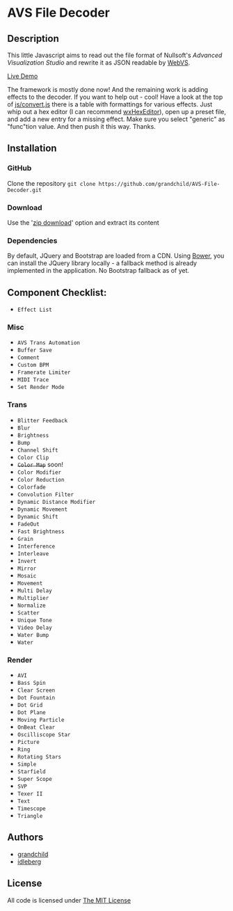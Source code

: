 # AVS File Decoder

## Description

This little Javascript aims to read out the file format of Nullsoft's _Advanced Visualization Studio_ and rewrite it as JSON readable by [WebVS](https://github.com/azeem/webvs).

[Live Demo](http://decoder.visbot.net/)

The framework is mostly done now! And the remaining work is adding effects to the decoder.
If you want to help out - cool! Have a look at the top of [js/convert.js](https://github.com/grandchild/AVS-File-Decoder/blob/master/js/convert.js) there is a table with formattings for various effects. Just whip out a hex editor (I can recommend [wxHexEditor](http://www.wxhexeditor.org/)), open up a preset file, and add a new entry for a missing effect. Make sure you select "generic" as "func"tion value. And then push it this way. Thanks.

## Installation

### GitHub

Clone the repository `git clone https://github.com/grandchild/AVS-File-Decoder.git`

### Download

Use the '[zip download](https://github.com/grandchild/AVS-File-Decoder/archive/master.zip)' option and extract its content

### Dependencies

By default, JQuery and Bootstrap are loaded from a CDN. Using [Bower](http://bower.io/), you can install the JQuery library locally - a fallback method is already implemented in the application. No Bootstrap fallback as of yet.

## Component Checklist:

- `Effect List`

### Misc
- `AVS Trans Automation`
- `Buffer Save`
- `Comment`
- `Custom BPM`
- `Framerate Limiter`
- `MIDI Trace`
- `Set Render Mode`

### Trans
- `Blitter Feedback`
- `Blur`
- `Brightness`
- `Bump`
- `Channel Shift`
- `Color Clip`
- ~~`Color Map`~~ soon!
- `Color Modifier`
- `Color Reduction`
- `Colorfade`
- `Convolution Filter`
- `Dynamic Distance Modifier`
- `Dynamic Movement`
- `Dynamic Shift`
- `FadeOut`
- `Fast Brightness`
- `Grain`
- `Interference`
- `Interleave`
- `Invert`
- `Mirror`
- `Mosaic`
- `Movement`
- `Multi Delay`
- `Multiplier`
- `Normalize`
- `Scatter`
- `Unique Tone`
- `Video Delay`
- `Water Bump`
- `Water`

### Render
- `AVI`
- `Bass Spin`
- `Clear Screen`
- `Dot Fountain`
- `Dot Grid`
- `Dot Plane`
- `Moving Particle`
- `OnBeat Clear`
- `Oscilliscope Star`
- `Picture`
- `Ring`
- `Rotating Stars`
- `Simple`
- `Starfield`
- `Super Scope`
- `SVP`
- `Texer II`
- `Text`
- `Timescope`
- `Triangle`


## Authors

* [grandchild](https://github.com/grandchild)
* [idleberg](https://github.com/idleberg)

## License

All code is licensed under [The MIT License](http://opensource.org/licenses/MIT)